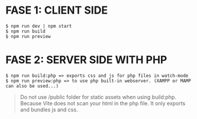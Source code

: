 # FASE 1: CLIENT SIDE

    $ npm run dev | npm start
    $ npm run build
    $ npm run preview

# FASE 2: SERVER SIDE WITH PHP

    $ npm run build:php => exports css and js for php files in watch-mode
    $ npm run preview:php => to use php built-in webserver. (XAMPP or MAMP can also be used...)

> Do not use /public folder for static assets when using build:php. Because Vite does not scan your html in the php file. It only exports and bundles js and css.
